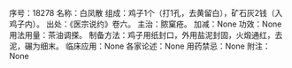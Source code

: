 序号：18278
名称：白凤散
组成：鸡子1个（打1孔，去黄留白），矿石灰2钱（入鸡子内）。
出处：《医宗说约》卷六。
主治：脓窠疮。
加减：None
功效：None
用法用量：茶油调搽。
制备方法：鸡子用纸封口，外用盐泥封固，火煅通红，去泥，碾为细末。
临床应用：None
各家论述：None
用药禁忌：None
附注：None
